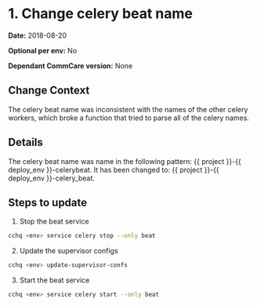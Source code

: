 # 1. Change celery beat name

**Date:** 2018-08-20

**Optional per env:** No

**Dependant CommCare version:** None

## Change Context
The celery beat name was  inconsistent with the names of the other celery workers, which
broke a function that tried to parse all of the celery names.

## Details

The celery beat name was name in the following pattern: {{ project }}-{{ deploy_env }}-celerybeat. 
It has been changed to: {{ project }}-{{ deploy_env }}-celery_beat.

## Steps to update

1. Stop the beat service

```bash
cchq <env> service celery stop --only beat
```

2. Update the supervisor configs

```bash
cchq <env> update-supervisor-confs
```

3. Start the beat service

```bash
cchq <env> service celery start --only beat
```
